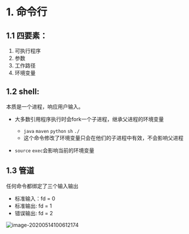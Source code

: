 # 1. 命令行

## 1.1 四要素：

1. 可执行程序
2. 参数
3. 工作路径
4. 环境变量

## 1.2 shell:

本质是一个进程，响应用户输入。

- 大多数引用程序执行时会fork一个子进程，继承父进程的环境变量
  - `java` `maven` `python`  `sh`  `./`
  - 这个命令修改了环境变量只会在他们的子进程中有效，不会影响父进程

- `source` `exec`会影响当前的环境变量

## 1.3 管道

任何命令都绑定了三个输入输出

- 标准输入：fd = 0
- 标准输出: fd = 1
- 错误输出: fd = 2

![image-20200514100612174](C:\Users\31472\AppData\Roaming\Typora\typora-user-images\image-20200514100612174.png)